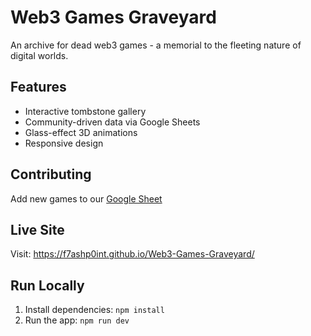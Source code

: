 # Web3 Games Graveyard

An archive for dead web3 games - a memorial to the fleeting nature of digital worlds.

## Features

- Interactive tombstone gallery
- Community-driven data via Google Sheets
- Glass-effect 3D animations
- Responsive design

## Contributing

Add new games to our [Google Sheet](https://docs.google.com/spreadsheets/d/1eQiZUsXIDi5TsLDX3ylbnf8BKw-BPhLOJuu4cjzBUYk/edit?usp=sharing)

## Live Site

Visit: https://f7ashp0int.github.io/Web3-Games-Graveyard/

## Run Locally

1. Install dependencies: `npm install`
2. Run the app: `npm run dev`
